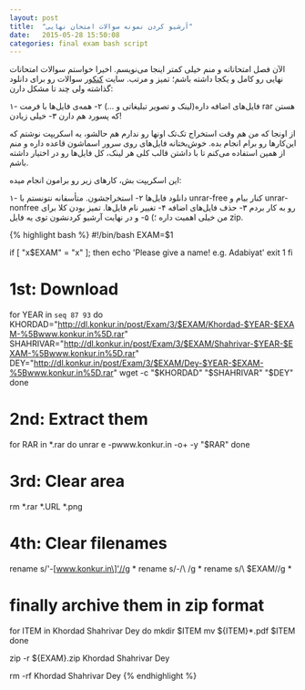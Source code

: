 ```yaml
---
layout: post
title:  "آرشیو کردن نمونه سوالات امتحان نهایی"
date:   2015-05-28 15:50:08
categories: final exam bash script
---
```

الآن فصل امتحاناته و منم خیلی کمتر اینجا می‌نویسم. اخیرا خواستم سوالات امتحانات نهایی رو کامل و یکجا داشته باشم؛ تمیز و مرتب. سایت [کنکور][konkur] سوالات رو برای دانلود گذاشته ولی چند تا مشکل دارن:

۱- فایل‌های اضافه داره(لینک و تصویر تبلیغاتی و ...)
۲- همه‌ی فایل‌ها با فرمت rar هستن که پسورد هم دارن
۳- خیلی زیادن!

از اونجا که من هم وقت استخراج تک‌تک اونها رو ندارم هم حالشو، یه اسکریپت نوشتم که این‌کارها رو برام انجام بده. خوش‌بختانه فایل‌های روی سرور اسماشون قاعده داره و منم از همین استفاده می‌کنم تا با داشتن قالب کلی هر لینک، کل فایل‌ها رو در اختیار داشته باشم.

این اسکریپت بش، کارهای زیر رو برامون انجام میده:

۱- دانلود فایل‌ها
۲- استخراجشون. متأسفانه نتونستم با unrar-free کنار بیام و unrar-nonfree رو به کار بردم
۳- حذف فایل‌های اضافه
۴- تغییر نام فایل‌ها. تمیز بودن کلا برای من خیلی اهمیت داره ؛)
۵- و در نهایت آرشیو کردنشون توی یه فایل zip.

{% highlight bash %}
#!/bin/bash
EXAM=$1

if [ "x$EXAM" = "x" ]; then
  echo 'Please give a name! e.g. Adabiyat'
  exit 1
fi

# 1st: Download
for YEAR in `seq 87 93`
do
  KHORDAD="http://dl.konkur.in/post/Exam/3/$EXAM/Khordad-$YEAR-$EXAM-%5Bwww.konkur.in%5D.rar"
  SHAHRIVAR="http://dl.konkur.in/post/Exam/3/$EXAM/Shahrivar-$YEAR-$EXAM-%5Bwww.konkur.in%5D.rar"
  DEY="http://dl.konkur.in/post/Exam/3/$EXAM/Dey-$YEAR-$EXAM-%5Bwww.konkur.in%5D.rar"
  wget -c "$KHORDAD" "$SHAHRIVAR" "$DEY"
done

# 2nd: Extract them
for RAR in *.rar
do
  unrar e -pwww.konkur.in -o+ -y "$RAR"
done

# 3rd: Clear area
rm *.rar *.URL *.png

# 4th: Clear filenames
rename s/'-\[www.konkur.in\]'//g *
rename s/-/\ /g *
rename s/\ $EXAM//g *

# finally archive them in zip format
for ITEM in Khordad Shahrivar Dey
do
  mkdir $ITEM
  mv ${ITEM}*.pdf $ITEM
done

zip -r ${EXAM}.zip Khordad Shahrivar Dey

rm -rf Khordad Shahrivar Dey
{% endhighlight %}

[konkur]: http://konkur.in/
